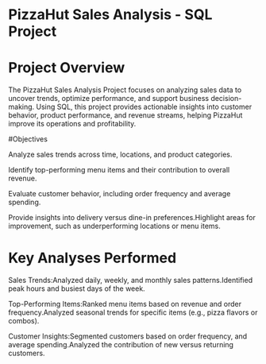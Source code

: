 # PizzaHut Sales Analysis - SQL Project

# Project Overview

The PizzaHut Sales Analysis Project focuses on analyzing sales data to uncover trends, optimize performance, and support business decision-making. Using SQL, this project provides actionable insights into customer behavior, product performance, and revenue streams, helping PizzaHut improve its operations and profitability.

#Objectives

Analyze sales trends across time, locations, and product categories.

Identify top-performing menu items and their contribution to overall revenue.

Evaluate customer behavior, including order frequency and average spending.

Provide insights into delivery versus dine-in preferences.Highlight areas for improvement, such as underperforming locations or menu items.

# Key Analyses Performed

Sales Trends:Analyzed daily, weekly, and monthly sales patterns.Identified peak hours and busiest days of the week.

Top-Performing Items:Ranked menu items based on revenue and order frequency.Analyzed seasonal trends for specific items (e.g., pizza flavors or combos).

Customer Insights:Segmented customers based on  order frequency, and average spending.Analyzed the contribution of new versus returning customers.
